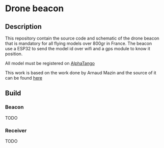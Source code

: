 # Drone beacon

## Description

This repository contain the source code and schematic of the drone beacon that is mandatory for all flying models over 800gr in France.
The beacon use a ESP32 to send the model id over wifi and a gps module to know it position.

All model must be registered on [AlphaTango](https://alphatango.aviation-civile.gouv.fr/login.jsp)

This work is based on the work done by Arnaud Mazin and the source of it can be found [here](https://www.club-modelisme-saclay.fr/ameliorations-balise-signalement-electronique-modeles-reduits-volants/)

## Build

### Beacon

TODO

### Receiver

TODO
